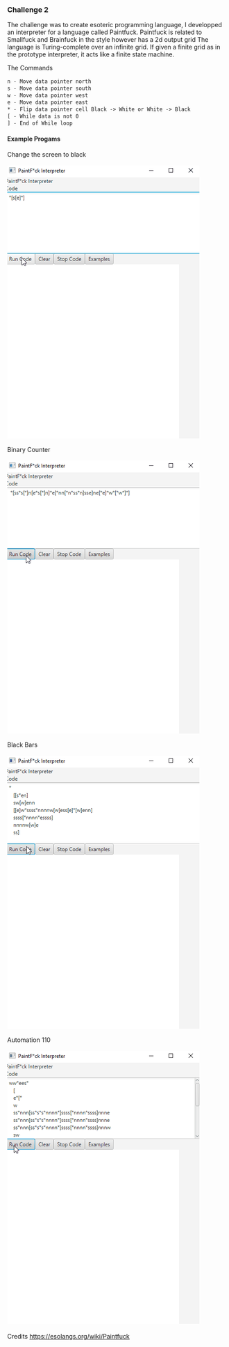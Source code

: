 <h3><b>Challenge 2</b></h3>

The challenge was to create esoteric programming language, I developped an interpreter for a language called Paintfuck.
Paintfuck is related to Smallfuck and Brainfuck in the style however has a 2d output grid
The language is Turing-complete over an infinite grid. If given a finite grid as in the prototype interpreter, it acts like a finite state machine.

The Commands

    n - Move data pointer north
    s - Move data pointer south
    w - Move data pointer west
    e - Move data pointer east
    * - Flip data pointer cell Black -> White or White -> Black
    [ - While data is not 0
    ] - End of While loop
    
<h4>Example Progams</h4>

Change the screen to black <br></br>
![](https://github.com/stringtheorys/Space_Cadets/blob/master/src/Challenge2/Gifs/BlackScreen.gif)

Binary Counter <br></br>
![](https://github.com/stringtheorys/Space_Cadets/blob/master/src/Challenge2/Gifs/BinaryCounter.gif)

Black Bars <br></br>
![](https://github.com/stringtheorys/Space_Cadets/blob/master/src/Challenge2/Gifs/BlackBars.gif)

Automation 110 <br></br>
![](https://github.com/stringtheorys/Space_Cadets/blob/master/src/Challenge2/Gifs/Automation110.gif)
 <br></br>
Credits
https://esolangs.org/wiki/Paintfuck
